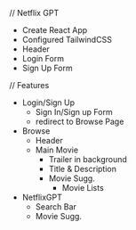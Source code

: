 // Netflix GPT

- Create React App
- Configured TailwindCSS
- Header
- Login Form
- Sign Up Form

// Features

- Login/Sign Up
    - Sign In/Sign up Form
    - redirect to Browse Page
- Browse
    - Header
    - Main Movie
        - Trailer in background
        - Title & Description
        - Movie Sugg.
            - Movie Lists
- NetflixGPT
    - Search Bar
    - Movie Sugg.
